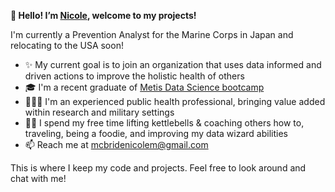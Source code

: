 <b>🌸 Hello! I’m [Nicole](https://www.linkedin.com/in/nicole-michelle-mcbride/), welcome to my projects!</b>

I'm currently a Prevention Analyst for the Marine Corps in Japan and relocating to the USA soon!

- ✨ My current goal is to join an organization that uses data informed and driven actions to improve the holistic health of others
- 🎓 I'm a recent graduate of [Metis Data Science bootcamp](https://www.thisismetis.com/bootcamps/online-data-science-bootcamp)
- 👩🏽‍💻 I'm an experienced public health professional, bringing value added within research and military settings
- 💪🏽 I spend my free time lifting kettlebells & coaching others how to, traveling, being a foodie, and improving my data wizard abilities
- 📫 Reach me at mcbridenicolem@gmail.com

This is where I keep my code and projects. Feel free to look around and chat with me!
